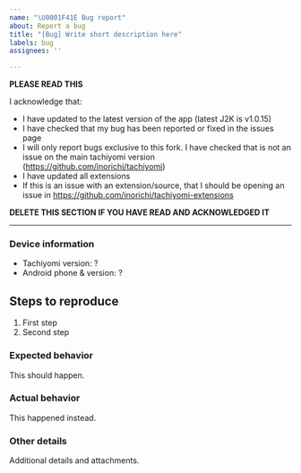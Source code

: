 ```yaml
---
name: "\U0001F41E Bug report"
about: Report a bug
title: "[Bug] Write short description here"
labels: bug
assignees: ''

---
```


**PLEASE READ THIS**

I acknowledge that:

- I have updated to the latest version of the app (latest J2K is v1.0.15)
- I have checked that my bug has been reported or fixed in the issues page
- I will only report bugs exclusive to this fork. I have checked that is not an issue on the main tachiyomi version (https://github.com/inorichi/tachiyomi)
- I have updated all extensions
- If this is an issue with an extension/source, that I should be opening an issue in https://github.com/inorichi/tachiyomi-extensions

**DELETE THIS SECTION IF YOU HAVE READ AND ACKNOWLEDGED IT**

---

### Device information
* Tachiyomi version: ?
* Android phone & version: ?

## Steps to reproduce
1. First step
2. Second step

### Expected behavior
This should happen.

### Actual behavior
This happened instead.

### Other details
Additional details and attachments.
